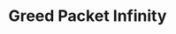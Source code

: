 --- 
title: "Greed Packet Infinity"
publishdate: "2019-9-13T16:48:46+02:00"
src: "https://365manga.net/manga/greed-packet-infinity"
image: "https://data.365manga.net/images/thumbnails/1888-greed-packet-infinity.jpg"
description: "'Casio and his little sister Nokia both work as bounty hunters who use magic packets that they download through their mobile phones and cast with the built-in camera to defeat mysterious apparitions called phantasms. The bounties for these phantasms are quite high, but the enormous fees for the magic packets they download and the property damage they create has reduced them to a homeless status living off cup ramen. This…"
---